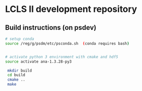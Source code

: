 # LCLS II development repository
## Build instructions (on psdev)
```bash
# setup conda
source /reg/g/psdm/etc/psconda.sh  (conda requires bash)


# activate python 3 environment with cmake and hdf5
source activate ana-1.3.28-py3

 mkdir build
 cd build
 cmake ..
 make
```

